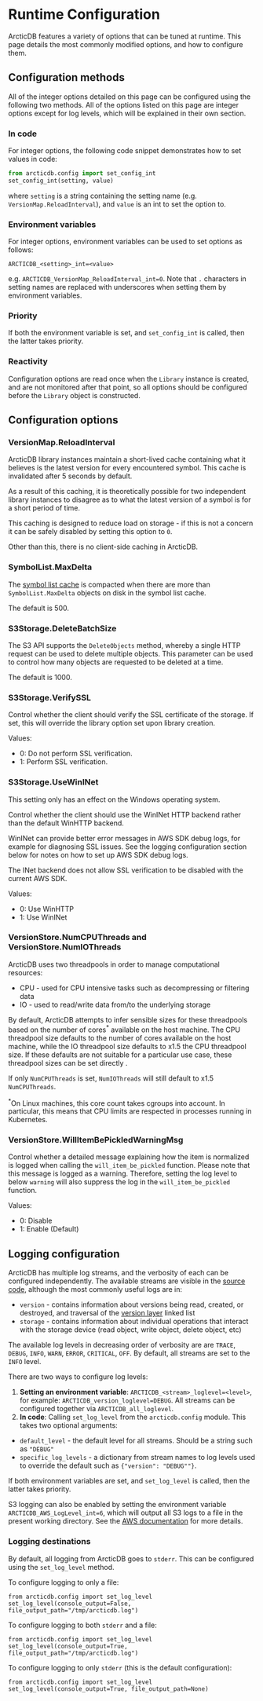 # Runtime Configuration

ArcticDB features a variety of options that can be tuned at runtime. This page details the most commonly modified options, and how to configure them.

## Configuration methods

All of the integer options detailed on this page can be configured using the following two methods. All of the options listed on this page are integer options except for log levels, which will be explained in their own section.

### In code

For integer options, the following code snippet demonstrates how to set values in code:

```python
from arcticdb.config import set_config_int
set_config_int(setting, value)
```

where `setting` is a string containing the setting name (e.g. `VersionMap.ReloadInterval`), and `value` is an int to set the option to.

### Environment variables

For integer options, environment variables can be used to set options as follows:

```
ARCTICDB_<setting>_int=<value>
```

e.g. `ARCTICDB_VersionMap_ReloadInterval_int=0`. Note that `.` characters in setting names are replaced with underscores when setting them by environment variables.

### Priority

If both the environment variable is set, and `set_config_int` is called, then the latter takes priority.

### Reactivity

Configuration options are read once when the `Library` instance is created, and are not monitored after that point, so all options should be configured before the `Library` object is constructed.

## Configuration options

### VersionMap.ReloadInterval

ArcticDB library instances maintain a short-lived cache containing what it believes is the latest version for every encountered symbol.  This cache is invalidated after 5 seconds by default.

As a result of this caching, it is theoretically possible for two independent library instances to disagree as to what the latest version of a symbol is for a short period of time.

This caching is designed to reduce load on storage - if this is not a concern it can be safely disabled by setting this option to `0`.

Other than this, there is no client-side caching in ArcticDB.

### SymbolList.MaxDelta

The [symbol list cache](technical/on_disk_storage.md#symbol-list-caching) is compacted when there are more than `SymbolList.MaxDelta` objects on disk in the symbol list cache.

The default is 500.

### S3Storage.DeleteBatchSize

The S3 API supports the `DeleteObjects` method, whereby a single HTTP request can be used to delete multiple objects. This parameter can be used to control how many objects are requested to be deleted at a time.

The default is 1000.

### S3Storage.VerifySSL

Control whether the client should verify the SSL certificate of the storage. If set, this will override the library option set upon library creation.

Values:
* 0: Do not perform SSL verification.
* 1: Perform SSL verification.

### S3Storage.UseWinINet

This setting only has an effect on the Windows operating system.

Control whether the client should use the WinINet HTTP backend rather than the default WinHTTP backend.

WinINet can provide better error messages in AWS SDK debug logs, for example for diagnosing SSL issues. See the logging
configuration section below for notes on how to set up AWS SDK debug logs.

The INet backend does not allow SSL verification to be disabled with the current AWS SDK.

Values:
* 0: Use WinHTTP
* 1: Use WinINet

### VersionStore.NumCPUThreads and VersionStore.NumIOThreads

ArcticDB uses two threadpools in order to manage computational resources:

* CPU - used for CPU intensive tasks such as decompressing or filtering data
* IO - used to read/write data from/to the underlying storage

By default, ArcticDB attempts to infer sensible sizes for these threadpools based on the number of cores<sup>\*</sup> available on the host machine. The CPU threadpool size defaults to the number of cores available on the host machine, while the IO threadpool size defaults to x1.5 the CPU threadpool size. If these defaults are not suitable for a particular use case, these threadpool sizes can be set directly .

If only `NumCPUThreads` is set, `NumIOThreads` will still default to x1.5 `NumCPUThreads`.

<sup>\*</sup>On Linux machines, this core count takes cgroups into account. In particular, this means that CPU limits are respected in processes running in Kubernetes.

### VersionStore.WillItemBePickledWarningMsg

Control whether a detailed message explaining how the item is normalized is logged when calling the `will_item_be_pickled` function.
Please note that this message is logged as a warning. Therefore, setting the log level to below `warning` will also suppress the log in the `will_item_be_pickled` function.

Values:
* 0: Disable
* 1: Enable (Default)

## Logging configuration

ArcticDB has multiple log streams, and the verbosity of each can be configured independently. 
The available streams are visible in the [source code](https://github.com/man-group/ArcticDB/blob/master/python/arcticdb/log.py), although the most commonly useful logs are in:
 
* `version` - contains information about versions being read, created, or destroyed, and traversal of the [version layer](technical/on_disk_storage.md#version-layer) linked list
* `storage` - contains information about individual operations that interact with the storage device (read object, write object, delete object, etc)

The available log levels in decreasing order of verbosity are are `TRACE`, `DEBUG`, `INFO`, `WARN`, `ERROR`, `CRITICAL`, `OFF`. 
By default, all streams are set to the `INFO` level.

There are two ways to configure log levels: 

1. **Setting an environment variable**: `ARCTICDB_<stream>_loglevel=<level>`, for example: `ARCTICDB_version_loglevel=DEBUG`. All streams can be configured together via `ARCTICDB_all_loglevel`. 
2. **In code**: Calling `set_log_level` from the `arcticdb.config` module. This takes two optional arguments:

* `default_level` - the default level for all streams. Should be a string such as `"DEBUG"`
* `specific_log_levels` - a dictionary from stream names to log levels used to override the default such as `{"version": "DEBUG""}`.

If both environment variables are set, and `set_log_level` is called, then the latter takes priority.

S3 logging can also be enabled by setting the environment variable `ARCTICDB_AWS_LogLevel_int=6`, which will output all S3 logs to a file in the present working directory. 
See the [AWS documentation](https://docs.aws.amazon.com/sdk-for-cpp/v1/developer-guide/logging.html) for more details.

### Logging destinations

By default, all logging from ArcticDB goes to `stderr`. This can be configured using the `set_log_level` method.

To configure logging to only a file:

```
from arcticdb.config import set_log_level
set_log_level(console_output=False, file_output_path="/tmp/arcticdb.log")
```

To configure logging to both `stderr` and a file:

```
from arcticdb.config import set_log_level
set_log_level(console_output=True, file_output_path="/tmp/arcticdb.log")
```

To configure logging to only `stderr` (this is the default configuration):

```
from arcticdb.config import set_log_level
set_log_level(console_output=True, file_output_path=None)
```
